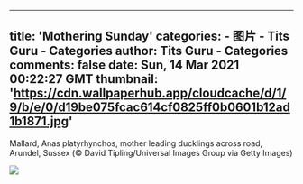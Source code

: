 
---
title: 'Mothering Sunday'
categories: 
    - 图片
    - Tits Guru - Categories
author: Tits Guru - Categories
comments: false
date: Sun, 14 Mar 2021 00:22:27 GMT
thumbnail: 'https://cdn.wallpaperhub.app/cloudcache/d/1/9/b/e/0/d19be075fcac614cf0825ff0b0601b12ad1b1871.jpg'
---

<div>   
<p>Mallard, Anas platyrhynchos, mother leading ducklings across road, Arundel, Sussex (© David Tipling/Universal Images Group via Getty Images)</p><img src="https://cdn.wallpaperhub.app/cloudcache/d/1/9/b/e/0/d19be075fcac614cf0825ff0b0601b12ad1b1871.jpg" referrerpolicy="no-referrer">  
</div>
            